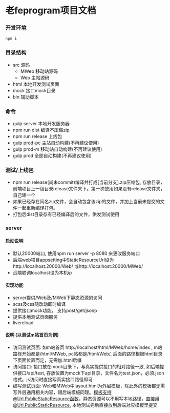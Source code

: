 # 老feprogram项目文档

### 开发环境
`
npm i
`

### 目录结构

* src 源码
	* MWeb 移动站源码
	* Web 主站源码
* html 本地开发测试页面
* mock 接口mock目录
* bin 辅助脚本

### 命令

* gulp server 本地开发服务器
* npm run dist 编译不压缩zip
* npm run release 上线包
* gulp prod-pc 主站自动构建(不再建议使用)
* gulp prod-m	移动站自动构建(不再建议使用)
* gulp prod  全部自动构建(不再建议使用)


### 测试/上线包
* npm run release(尚未commit)编译并打成[当前分支].zip压缩包, 存放目录，前端项目上一级目录release文件夹下。第一次使用如果没有release文件夹，自己建一个
* 如果已经存在同名zip文件，会自动包含该zip的文件，并加上当前未提交的文件一起重新编译打包。
* 打包后dist目录存有已经编译后的文件，供发测试使用

### server

#### 启动说明
* 默认20000端口, 使用npm run server -p 8080 来更改服务端口
* 后端web项目appsetting中StaticResourceUrl设为http://localhost:20000/Web/ 或http://localhost:20000/MWeb/
* 远端联调localhost设为本机ip

#### 实现功能
* server提供/Web及/MWeb下静态资源的访问
* scss及css随改动即时编译
* 提供接口mock功能， 支持post/get/jsonp
* 提供本地测试页面服务
* livereload

#### 说明 (以测试m站首页为例)
* 访问测试页面: 如m站首页 http://localhost/html/MWeb/home/index , m站路径开始都是/html/MWeb, pc站都是/html/Web/, 后面的路径根据html目录下页面位置而定，无需加.html后缀
* 访问接口: 接口放在mock目录下，与真实提供接口的相对路径一致, 如后端提供接口/api/test, 存放位置为mock下api目录，文件名为test.json，必须.json格式。js访问时直接写真实接口路径即可
* 编写测试页面: Web和MWeb中layout.html为外层模板，除此外的模板都无需写外层通用相关内容，跟后端模板同理。模板支持@Url.PublicStaticResource函数，静态资源可以不用写本地路径，直接用@Url.PublicStaticResource, 本地测试完后直接放到后端对应模板里提交
